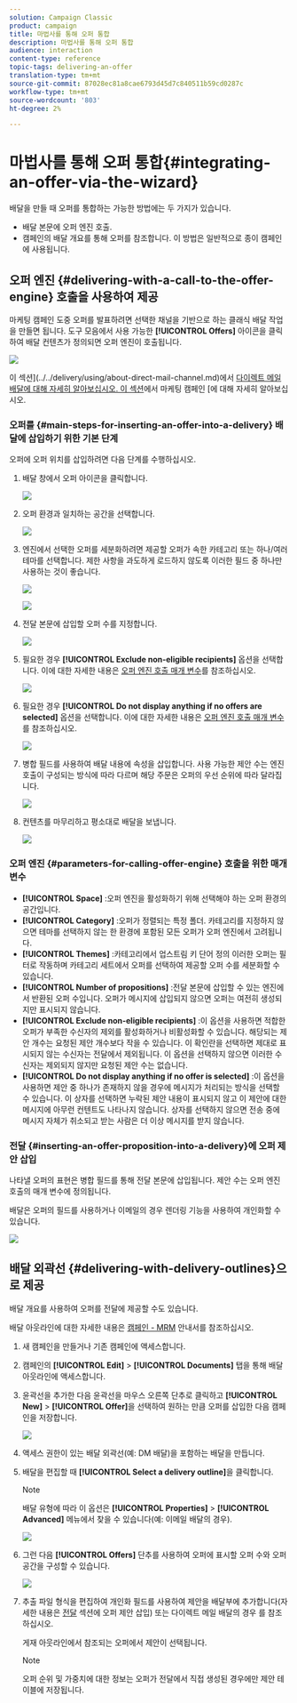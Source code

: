 ```yaml
---
solution: Campaign Classic
product: campaign
title: 마법사를 통해 오퍼 통합
description: 마법사를 통해 오퍼 통합
audience: interaction
content-type: reference
topic-tags: delivering-an-offer
translation-type: tm+mt
source-git-commit: 87028ec81a8cae6793d45d7c840511b59cd0287c
workflow-type: tm+mt
source-wordcount: '803'
ht-degree: 2%

---
```



# 마법사를 통해 오퍼 통합{#integrating-an-offer-via-the-wizard}

배달을 만들 때 오퍼를 통합하는 가능한 방법에는 두 가지가 있습니다.

* 배달 본문에 오퍼 엔진 호출.
* 캠페인의 배달 개요를 통해 오퍼를 참조합니다. 이 방법은 일반적으로 종이 캠페인에 사용됩니다.

## 오퍼 엔진 {#delivering-with-a-call-to-the-offer-engine} 호출을 사용하여 제공

마케팅 캠페인 도중 오퍼를 발표하려면 선택한 채널을 기반으로 하는 클래식 배달 작업을 만들면 됩니다. 도구 모음에서 사용 가능한 **[!UICONTROL Offers]** 아이콘을 클릭하여 배달 컨텐츠가 정의되면 오퍼 엔진이 호출됩니다.

![](assets/offer_delivery_009.png)

이 섹션](../../delivery/using/about-direct-mail-channel.md)에서 [다이렉트 메일 배달에 대해 자세히 알아보십시오. 이 섹션](../../campaign/using/setting-up-marketing-campaigns.md)에서 마케팅 캠페인 [에 대해 자세히 알아보십시오.

### 오퍼를 {#main-steps-for-inserting-an-offer-into-a-delivery} 배달에 삽입하기 위한 기본 단계

오퍼에 오퍼 위치를 삽입하려면 다음 단계를 수행하십시오.

1. 배달 창에서 오퍼 아이콘을 클릭합니다.

   ![](assets/offer_delivery_001.png)

1. 오퍼 환경과 일치하는 공간을 선택합니다.

   ![](assets/offer_delivery_002.png)

1. 엔진에서 선택한 오퍼를 세분화하려면 제공할 오퍼가 속한 카테고리 또는 하나/여러 테마를 선택합니다. 제한 사항을 과도하게 로드하지 않도록 이러한 필드 중 하나만 사용하는 것이 좋습니다.

   ![](assets/offer_delivery_003.png)

   ![](assets/offer_delivery_004.png)

1. 전달 본문에 삽입할 오퍼 수를 지정합니다.

   ![](assets/offer_delivery_005.png)

1. 필요한 경우 **[!UICONTROL Exclude non-eligible recipients]** 옵션을 선택합니다. 이에 대한 자세한 내용은 [오퍼 엔진 호출 매개 변수](#parameters-for-calling-offer-engine)를 참조하십시오.

   ![](assets/offer_delivery_006.png)

1. 필요한 경우 **[!UICONTROL Do not display anything if no offers are selected]** 옵션을 선택합니다. 이에 대한 자세한 내용은 [오퍼 엔진 호출 매개 변수](#parameters-for-calling-offer-engine)를 참조하십시오.

   ![](assets/offer_delivery_007.png)

1. 병합 필드를 사용하여 배달 내용에 속성을 삽입합니다. 사용 가능한 제안 수는 엔진 호출이 구성되는 방식에 따라 다르며 해당 주문은 오퍼의 우선 순위에 따라 달라집니다.

   ![](assets/offer_delivery_008.png)

1. 컨텐츠를 마무리하고 평소대로 배달을 보냅니다.

   ![](assets/offer_delivery_010.png)

### 오퍼 엔진 {#parameters-for-calling-offer-engine} 호출을 위한 매개 변수

* **[!UICONTROL Space]** :오퍼 엔진을 활성화하기 위해 선택해야 하는 오퍼 환경의 공간입니다.
* **[!UICONTROL Category]** :오퍼가 정렬되는 특정 폴더. 카테고리를 지정하지 않으면 테마를 선택하지 않는 한 환경에 포함된 모든 오퍼가 오퍼 엔진에서 고려됩니다.
* **[!UICONTROL Themes]** :카테고리에서 업스트림 키 단어 정의 이러한 오퍼는 필터로 작동하며 카테고리 세트에서 오퍼를 선택하여 제공할 오퍼 수를 세분화할 수 있습니다.
* **[!UICONTROL Number of propositions]** :전달 본문에 삽입할 수 있는 엔진에서 반환된 오퍼 수입니다. 오퍼가 메시지에 삽입되지 않으면 오퍼는 여전히 생성되지만 표시되지 않습니다.
* **[!UICONTROL Exclude non-eligible recipients]** :이 옵션을 사용하면 적합한 오퍼가 부족한 수신자의 제외를 활성화하거나 비활성화할 수 있습니다. 해당되는 제안 개수는 요청된 제안 개수보다 작을 수 있습니다. 이 확인란을 선택하면 제대로 표시되지 않는 수신자는 전달에서 제외됩니다. 이 옵션을 선택하지 않으면 이러한 수신자는 제외되지 않지만 요청된 제안 수는 없습니다.
* **[!UICONTROL Do not display anything if no offer is selected]** :이 옵션을 사용하면 제안 중 하나가 존재하지 않을 경우에 메시지가 처리되는 방식을 선택할 수 있습니다. 이 상자를 선택하면 누락된 제안 내용이 표시되지 않고 이 제안에 대한 메시지에 아무런 컨텐트도 나타나지 않습니다. 상자를 선택하지 않으면 전송 중에 메시지 자체가 취소되고 받는 사람은 더 이상 메시지를 받지 않습니다.

### 전달 {#inserting-an-offer-proposition-into-a-delivery}에 오퍼 제안 삽입

나타낼 오퍼의 표현은 병합 필드를 통해 전달 본문에 삽입됩니다. 제안 수는 오퍼 엔진 호출의 매개 변수에 정의됩니다.

배달은 오퍼의 필드를 사용하거나 이메일의 경우 렌더링 기능을 사용하여 개인화할 수 있습니다.

![](assets/offer_delivery_011.png)

## 배달 외곽선 {#delivering-with-delivery-outlines}으로 제공

배달 개요를 사용하여 오퍼를 전달에 제공할 수도 있습니다.

배달 아웃라인에 대한 자세한 내용은 [캠페인 - MRM](../../campaign/using/marketing-campaign-deliveries.md#associating-and-structuring-resources-linked-via-a-delivery-outline) 안내서를 참조하십시오.

1. 새 캠페인을 만들거나 기존 캠페인에 액세스합니다.
1. 캠페인의 **[!UICONTROL Edit]** > **[!UICONTROL Documents]** 탭을 통해 배달 아웃라인에 액세스합니다.
1. 윤곽선을 추가한 다음 윤곽선을 마우스 오른쪽 단추로 클릭하고 **[!UICONTROL New]** > **[!UICONTROL Offer]**&#x200B;을 선택하여 원하는 만큼 오퍼를 삽입한 다음 캠페인을 저장합니다.

   ![](assets/int_compo_offre1.png)

1. 액세스 권한이 있는 배달 외곽선(예: DM 배달)을 포함하는 배달을 만듭니다.
1. 배달을 편집할 때 **[!UICONTROL Select a delivery outline]**&#x200B;을 클릭합니다.

   >[!NOTE]
   >
   >배달 유형에 따라 이 옵션은 **[!UICONTROL Properties]** > **[!UICONTROL Advanced]** 메뉴에서 찾을 수 있습니다(예: 이메일 배달의 경우).

   ![](assets/int_compo_offre2.png)

1. 그런 다음 **[!UICONTROL Offers]** 단추를 사용하여 오퍼에 표시할 오퍼 수와 오퍼 공간을 구성할 수 있습니다.

   ![](assets/int_compo_offre3.png)

1. 추출 파일 형식을 편집하여 개인화 필드를 사용하여 제안을 배달부에 추가합니다(자세한 내용은 [전달](#inserting-an-offer-proposition-into-a-delivery) 섹션에 오퍼 제안 삽입) 또는 다이렉트 메일 배달의 경우 를 참조하십시오.

   게재 아웃라인에서 참조되는 오퍼에서 제안이 선택됩니다.

   >[!NOTE]
   >
   >오퍼 순위 및 가중치에 대한 정보는 오퍼가 전달에서 직접 생성된 경우에만 제안 테이블에 저장됩니다.

